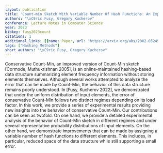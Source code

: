 ```yaml
---
layout: publication
title: 'Count-min Sketch With Variable Number Of Hash Functions: An Experimental Study'
authors: "\xC9ric Fusy, Gregory Kucherov"
conference: Lecture Notes in Computer Science
year: 2023
bibkey: fusy2023count
citations: 1
additional_links: [{name: Paper, url: 'https://arxiv.org/abs/2302.05245'}]
tags: ["Hashing Methods"]
short_authors: "\xC9ric Fusy, Gregory Kucherov"
---
```

Conservative Count-Min, an improved version of Count-Min sketch [Cormode,
Muthukrishnan 2005], is an online-maintained hashing-based data structure
summarizing element frequency information without storing elements themselves.
Although several works attempted to analyze the error that can be made by
Count-Min, the behavior of this data structure remains poorly understood. In
[Fusy, Kucherov 2022], we demonstrated that under the uniform distribution of
input elements, the error of conservative Count-Min follows two distinct
regimes depending on its load factor.
  In this work, we provide a series of experimental results providing new
insights into the behavior of conservative Count-Min. Our contributions can be
seen as twofold. On one hand, we provide a detailed experimental analysis of
the behavior of Count-Min sketch in different regimes and under several
representative probability distributions of input elements. On the other hand,
we demonstrate improvements that can be made by assigning a variable number of
hash functions to different elements. This includes, in particular, reduced
space of the data structure while still supporting a small error.